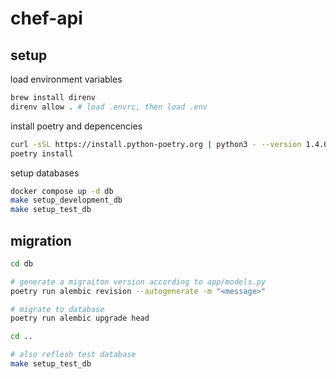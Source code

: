 # chef-api
## setup
load environment variables
```sh
brew install direnv
direnv allow . # load .envrc, then load .env
```

install poetry and depencencies
```sh
curl -sSL https://install.python-poetry.org | python3 - --version 1.4.0
poetry install
```

setup databases
```sh
docker compose up -d db
make setup_development_db
make setup_test_db
```


## migration
```sh
cd db

# generate a migraiton version according to app/models.py
poetry run alembic revision --autogenerate -m "<message>"

# migrate to database
poetry run alembic upgrade head

cd ..

# also reflesh test database
make setup_test_db
```
